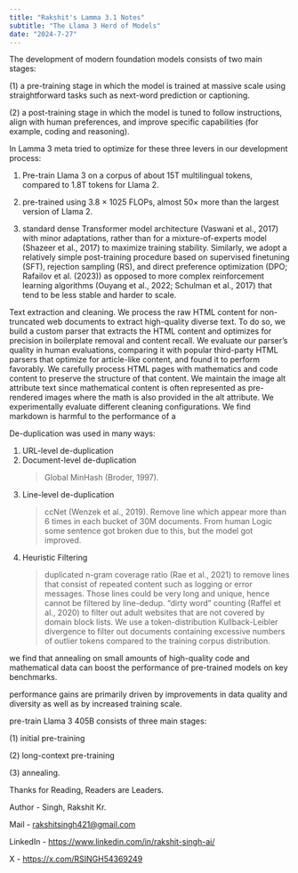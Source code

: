 ```yaml
---
title: "Rakshit's Lamma 3.1 Notes"
subtitle: "The Llama 3 Herd of Models"
date: "2024-7-27"
---
```


The development of modern foundation models consists of two main stages:

(1) a pre-training stage in which the model is trained at massive scale using straightforward tasks such as next-word prediction or captioning.

(2) a post-training stage in which the model is tuned to follow instructions, align with human preferences, and improve specific capabilities (for example, coding and reasoning).

In Lamma 3 meta tried to optimize for these three levers in our development process:

1. Pre-train Llama 3 on a corpus of about 15T multilingual tokens, compared to 1.8T tokens for Llama 2.

2. pre-trained using 3.8 × 1025 FLOPs, almost 50× more than the largest version of Llama 2.

3. standard dense Transformer model architecture (Vaswani et al., 2017) with minor adaptations, rather than for a mixture-of-experts model (Shazeer et al., 2017) to maximize training stability. Similarly, we adopt a relatively simple post-training procedure based on supervised finetuning (SFT), rejection sampling (RS), and direct preference optimization (DPO; Rafailov et al. (2023)) as opposed to more complex reinforcement learning algorithms (Ouyang et al., 2022; Schulman et al., 2017) that tend to be less stable and harder to scale.

Text extraction and cleaning. We process the raw HTML content for non-truncated web documents to extract high-quality diverse text. To do so, we build a custom parser that extracts the HTML content and optimizes for precision in boilerplate removal and content recall. We evaluate our parser’s quality in human evaluations, comparing it with popular third-party HTML parsers that optimize for article-like content, and found it to perform favorably. We carefully process HTML pages with mathematics and code content to preserve the structure of that content. We maintain the image alt attribute text since mathematical content is often represented as pre-rendered images where the math is also provided in the alt attribute. We experimentally evaluate different cleaning configurations. We find markdown is harmful to the performance of a

De-duplication was used in many ways:

1. URL-level de-duplication
2. Document-level de-duplication
    > Global MinHash (Broder, 1997).
3. Line-level de-duplication
    > ccNet (Wenzek et al., 2019).
    > Remove line which appear more than 6 times in each bucket of 30M documents.
    > From human Logic some sentence got broken due to this, but the model got improved.
4. Heuristic Filtering
    >  duplicated n-gram coverage ratio (Rae et al., 2021) to remove lines that consist of repeated content such as logging or error messages. Those lines could be very long and unique, hence cannot be filtered by line-dedup.
    > “dirty word” counting (Raffel et al., 2020) to filter out adult websites that are not covered by domain block lists.
    > We use a token-distribution Kullback-Leibler divergence to filter out documents containing excessive numbers of outlier tokens compared to the training corpus distribution.

we find that annealing on small amounts of high-quality code and mathematical data can boost the performance of pre-trained models on key benchmarks.

performance gains are primarily driven by improvements in data quality and diversity as well as by increased training scale.

pre-train Llama 3 405B consists of three main stages:

(1) initial pre-training

(2) long-context pre-training

(3) annealing.

Thanks for Reading, Readers are Leaders.

Author - Singh, Rakshit Kr.

Mail - rakshitsingh421@gmail.com

LinkedIn - https://www.linkedin.com/in/rakshit-singh-ai/

X - https://x.com/RSINGH54369249
